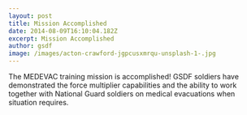 ```yaml
---
layout: post
title: Mission Accomplished
date: 2014-08-09T16:10:04.182Z
excerpt: Mission Accomplished
author: gsdf
image: /images/acton-crawford-jgpcusxmrqu-unsplash-1-.jpg
---
```

The MEDEVAC training mission is accomplished! GSDF soldiers have demonstrated the force multiplier capabilities and the ability to work together with National Guard soldiers on medical evacuations when situation requires.